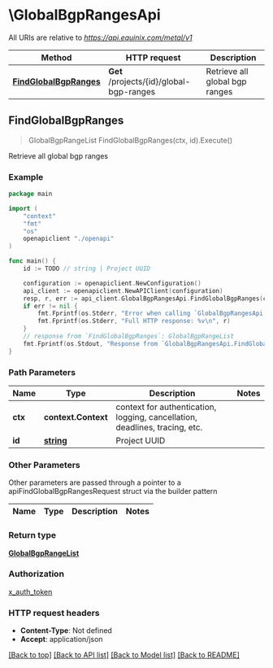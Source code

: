 # \GlobalBgpRangesApi

All URIs are relative to *https://api.equinix.com/metal/v1*

Method | HTTP request | Description
------------- | ------------- | -------------
[**FindGlobalBgpRanges**](GlobalBgpRangesApi.md#FindGlobalBgpRanges) | **Get** /projects/{id}/global-bgp-ranges | Retrieve all global bgp ranges



## FindGlobalBgpRanges

> GlobalBgpRangeList FindGlobalBgpRanges(ctx, id).Execute()

Retrieve all global bgp ranges



### Example

```go
package main

import (
    "context"
    "fmt"
    "os"
    openapiclient "./openapi"
)

func main() {
    id := TODO // string | Project UUID

    configuration := openapiclient.NewConfiguration()
    api_client := openapiclient.NewAPIClient(configuration)
    resp, r, err := api_client.GlobalBgpRangesApi.FindGlobalBgpRanges(context.Background(), id).Execute()
    if err != nil {
        fmt.Fprintf(os.Stderr, "Error when calling `GlobalBgpRangesApi.FindGlobalBgpRanges``: %v\n", err)
        fmt.Fprintf(os.Stderr, "Full HTTP response: %v\n", r)
    }
    // response from `FindGlobalBgpRanges`: GlobalBgpRangeList
    fmt.Fprintf(os.Stdout, "Response from `GlobalBgpRangesApi.FindGlobalBgpRanges`: %v\n", resp)
}
```

### Path Parameters


Name | Type | Description  | Notes
------------- | ------------- | ------------- | -------------
**ctx** | **context.Context** | context for authentication, logging, cancellation, deadlines, tracing, etc.
**id** | [**string**](.md) | Project UUID | 

### Other Parameters

Other parameters are passed through a pointer to a apiFindGlobalBgpRangesRequest struct via the builder pattern


Name | Type | Description  | Notes
------------- | ------------- | ------------- | -------------


### Return type

[**GlobalBgpRangeList**](GlobalBgpRangeList.md)

### Authorization

[x_auth_token](../README.md#x_auth_token)

### HTTP request headers

- **Content-Type**: Not defined
- **Accept**: application/json

[[Back to top]](#) [[Back to API list]](../README.md#documentation-for-api-endpoints)
[[Back to Model list]](../README.md#documentation-for-models)
[[Back to README]](../README.md)

